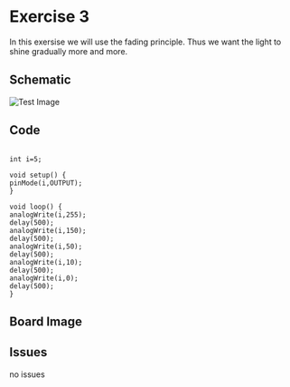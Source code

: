 

# Exercise 3
In this exersise we will use the fading principle. Thus we want the light to shine gradually more and more.
## Schematic 
![Test Image](photo.png?raw=true)

## Code
``` 

int i=5;   

void setup() {
pinMode(i,OUTPUT);
}

void loop() {
analogWrite(i,255);
delay(500);
analogWrite(i,150);
delay(500);
analogWrite(i,50);
delay(500);
analogWrite(i,10);
delay(500);
analogWrite(i,0);
delay(500);
}

``` 
## Board Image

## Issues
no issues
